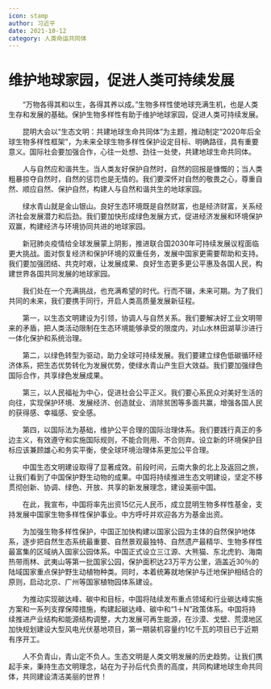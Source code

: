 ```yaml
---
icon: stamp
author: 习近平
date: 2021-10-12
category: 人类命运共同体
---
```


# 维护地球家园，促进人类可持续发展

　　“万物各得其和以生，各得其养以成。”生物多样性使地球充满生机，也是人类生存和发展的基础。保护生物多样性有助于维护地球家园，促进人类可持续发展。

　　昆明大会以“生态文明：共建地球生命共同体”为主题，推动制定“2020年后全球生物多样性框架”，为未来全球生物多样性保护设定目标、明确路径，具有重要意义。国际社会要加强合作，心往一处想、劲往一处使，共建地球生命共同体。

　　人与自然应和谐共生。当人类友好保护自然时，自然的回报是慷慨的；当人类粗暴掠夺自然时，自然的惩罚也是无情的。我们要深怀对自然的敬畏之心，尊重自然、顺应自然、保护自然，构建人与自然和谐共生的地球家园。

　　绿水青山就是金山银山。良好生态环境既是自然财富，也是经济财富，关系经济社会发展潜力和后劲。我们要加快形成绿色发展方式，促进经济发展和环境保护双赢，构建经济与环境协同共进的地球家园。

　　新冠肺炎疫情给全球发展蒙上阴影，推进联合国2030年可持续发展议程面临更大挑战。面对恢复经济和保护环境的双重任务，发展中国家更需要帮助和支持。我们要加强团结、共克时艰，让发展成果、良好生态更多更公平惠及各国人民，构建世界各国共同发展的地球家园。

　　我们处在一个充满挑战，也充满希望的时代。行而不辍，未来可期。为了我们共同的未来，我们要携手同行，开启人类高质量发展新征程。

　　第一，以生态文明建设为引领，协调人与自然关系。我们要解决好工业文明带来的矛盾，把人类活动限制在生态环境能够承受的限度内，对山水林田湖草沙进行一体化保护和系统治理。

　　第二，以绿色转型为驱动，助力全球可持续发展。我们要建立绿色低碳循环经济体系，把生态优势转化为发展优势，使绿水青山产生巨大效益。我们要加强绿色国际合作，共享绿色发展成果。

　　第三，以人民福祉为中心，促进社会公平正义。我们要心系民众对美好生活的向往，实现保护环境、发展经济、创造就业、消除贫困等多面共赢，增强各国人民的获得感、幸福感、安全感。

　　第四，以国际法为基础，维护公平合理的国际治理体系。我们要践行真正的多边主义，有效遵守和实施国际规则，不能合则用、不合则弃。设立新的环境保护目标应该兼顾雄心和务实平衡，使全球环境治理体系更加公平合理。

　　中国生态文明建设取得了显著成效。前段时间，云南大象的北上及返回之旅，让我们看到了中国保护野生动物的成果。中国将持续推进生态文明建设，坚定不移贯彻创新、协调、绿色、开放、共享的新发展理念，建设美丽中国。

　　在此，我宣布，中国将率先出资15亿元人民币，成立昆明生物多样性基金，支持发展中国家生物多样性保护事业。中方呼吁并欢迎各方为基金出资。

　　为加强生物多样性保护，中国正加快构建以国家公园为主体的自然保护地体系，逐步把自然生态系统最重要、自然景观最独特、自然遗产最精华、生物多样性最富集的区域纳入国家公园体系。中国正式设立三江源、大熊猫、东北虎豹、海南热带雨林、武夷山等第一批国家公园，保护面积达23万平方公里，涵盖近30％的陆域国家重点保护野生动植物种类。同时，本着统筹就地保护与迁地保护相结合的原则，启动北京、广州等国家植物园体系建设。

　　为推动实现碳达峰、碳中和目标，中国将陆续发布重点领域和行业碳达峰实施方案和一系列支撑保障措施，构建起碳达峰、碳中和“1＋N”政策体系。中国将持续推进产业结构和能源结构调整，大力发展可再生能源，在沙漠、戈壁、荒漠地区加快规划建设大型风电光伏基地项目，第一期装机容量约1亿千瓦的项目已于近期有序开工。

　　人不负青山，青山定不负人。生态文明是人类文明发展的历史趋势。让我们携起手来，秉持生态文明理念，站在为子孙后代负责的高度，共同构建地球生命共同体，共同建设清洁美丽的世界！
